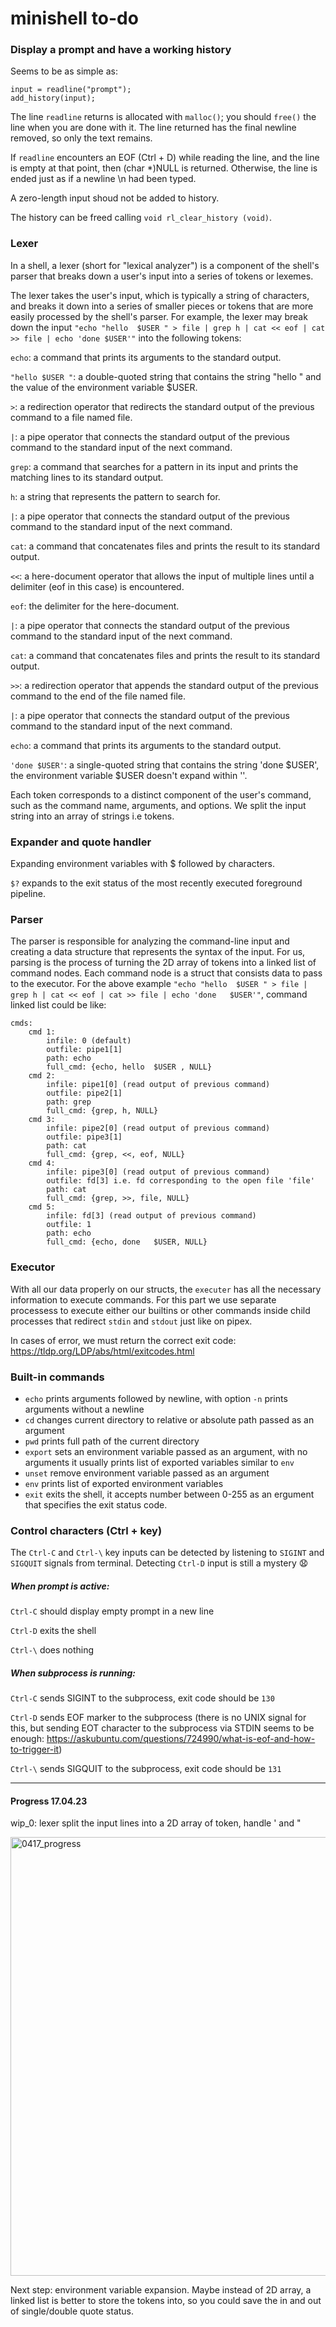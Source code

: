 # minishell to-do

### Display a prompt and have a working history
Seems to be as simple as:
```
input = readline("prompt");
add_history(input);
```
The line `readline` returns is allocated with `malloc()`; you should `free()` the line when you are done with it. The line returned has the final newline removed, so only the text remains.

If `readline` encounters an EOF (Ctrl + D) while reading the line, and the line is empty at that point, then (char *)NULL is returned. Otherwise, the line is ended just as if a newline \n had been typed.

A zero-length input shoud not be added to history.

The history can be freed calling `void rl_clear_history (void)`.

### Lexer
In a shell, a lexer (short for "lexical analyzer") is a component of the shell's parser that breaks down a user's input into a series of tokens or lexemes.

The lexer takes the user's input, which is typically a string of characters, and breaks it down into a series of smaller pieces or tokens that are more easily processed by the shell's parser. For example, the lexer may break down the input `"echo "hello  $USER " > file | grep h | cat << eof | cat >> file | echo 'done $USER'"` into the following tokens:

`echo`: a command that prints its arguments to the standard output.

`"hello $USER "`: a double-quoted string that contains the string "hello " and the value of the environment variable $USER.

`>`: a redirection operator that redirects the standard output of the previous command to a file named file.

`|`: a pipe operator that connects the standard output of the previous command to the standard input of the next command.

`grep`: a command that searches for a pattern in its input and prints the matching lines to its standard output.

`h`: a string that represents the pattern to search for.

`|`: a pipe operator that connects the standard output of the previous command to the standard input of the next command.

`cat`: a command that concatenates files and prints the result to its standard output.

`<<`: a here-document operator that allows the input of multiple lines until a delimiter (eof in this case) is encountered.

`eof`: the delimiter for the here-document.

`|`: a pipe operator that connects the standard output of the previous command to the standard input of the next command.

`cat`: a command that concatenates files and prints the result to its standard output.

`>>`: a redirection operator that appends the standard output of the previous command to the end of the file named file.

`|`: a pipe operator that connects the standard output of the previous command to the standard input of the next command.

`echo`: a command that prints its arguments to the standard output.

`'done $USER'`: a single-quoted string that contains the string 'done $USER', the environment variable $USER doesn't expand within ''.

Each token corresponds to a distinct component of the user's command, such as the command name, arguments, and options.
We split the input string into an array of strings i.e tokens.

### Expander and quote handler

Expanding environment variables with $ followed by characters.

`$?` expands to the exit status of the most recently executed foreground pipeline.

### Parser

The parser is responsible for analyzing the command-line input and creating a data structure that represents the syntax of the input.
For us, parsing is the process of turning the 2D array of tokens into a linked list of command nodes. Each command node is a struct that consists data to pass to the executor.
For the above example `"echo "hello  $USER " > file | grep h | cat << eof | cat >> file | echo 'done   $USER'"`, command linked list could be like:
```
cmds:
	cmd 1:
		infile: 0 (default)
		outfile: pipe1[1]
		path: echo
		full_cmd: {echo, hello  $USER , NULL}
	cmd 2:
		infile: pipe1[0] (read output of previous command)
		outfile: pipe2[1]
		path: grep
		full_cmd: {grep, h, NULL}
	cmd 3:
		infile: pipe2[0] (read output of previous command)
		outfile: pipe3[1]
		path: cat
		full_cmd: {grep, <<, eof, NULL}
	cmd 4:
		infile: pipe3[0] (read output of previous command)
		outfile: fd[3] i.e. fd corresponding to the open file 'file'
		path: cat
		full_cmd: {grep, >>, file, NULL}
	cmd 5:
		infile: fd[3] (read output of previous command)
		outfile: 1
		path: echo
		full_cmd: {echo, done   $USER, NULL}
```


### Executor
With all our data properly on our structs, the ``executer`` has all the necessary information to execute commands. For this part we use separate processess to execute either our builtins or other commands inside child processes that redirect ``stdin`` and ``stdout`` just like on pipex.

In cases of error, we must return the correct exit code: https://tldp.org/LDP/abs/html/exitcodes.html

### Built-in commands
- `echo` prints arguments followed by newline, with option `-n` prints arguments without a newline
- `cd` changes current directory to relative or absolute path passed as an argument
- `pwd` prints full path of the current directory
- `export` sets an environment variable passed as an argument, with no arguments it usually prints list of exported variables similar to `env`
- `unset` remove environment variable passed as an argument
- `env` prints list of exported environment variables
- `exit` exits the shell, it accepts number between 0-255 as an ergument that specifies the exit status code.

### Control characters (Ctrl + key)

The `Ctrl-C` and `Ctrl-\` key inputs can be detected by listening to `SIGINT` and `SIGQUIT` signals from terminal. Detecting `Ctrl-D` input is still a mystery 😧

##### When prompt is active:
`Ctrl-C` should display empty prompt in a new line

`Ctrl-D` exits the shell

`Ctrl-\` does nothing

##### When subprocess is running:
`Ctrl-C` sends SIGINT to the subprocess, exit code should be `130`

`Ctrl-D` sends EOF marker to the subprocess (there is no UNIX signal for this, but sending EOT character to the subprocess via STDIN seems to be enough: https://askubuntu.com/questions/724990/what-is-eof-and-how-to-trigger-it)

`Ctrl-\` sends SIGQUIT to the subprocess, exit code should be `131`

---
#### Progress 17.04.23
wip_0: lexer split the input lines into a 2D array of token, handle ' and "

<img width="702" alt="0417_progress" src="https://user-images.githubusercontent.com/33163654/232571562-09b20744-a786-41a4-be1b-b4822a5804c6.png">

Next step: environment variable expansion. Maybe instead of 2D array, a linked list is better to store the tokens into, so you could save the in and out of single/double quote status.
